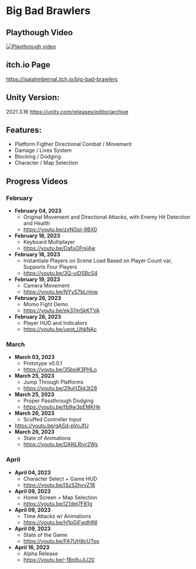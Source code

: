 # Big Bad Brawlers

## Playthough Video
[![Playthrough video](https://img.itch.zone/aW1nLzExODg1MjE2LnBuZw==/original/DLeUe6.png)](https://www.youtube.com/watch?v=cz4-OeZROjE)

## itch.io Page

https://isaiahmbernal.itch.io/big-bad-brawlers

## Unity Version:

2021.3.16
https://unity.com/releases/editor/archive

## Features:

- Platform Figther Directional Combat / Movement
- Damage / Lives System
- Blocking / Dodging
- Character / Map Selection

## Progress Videos

### February

  - **February 04, 2023**
    - Original Movement and Directional Attacks, with Enemy Hit Detection and Health
    - https://youtu.be/zxNGpl-9BX0
  - **February 18, 2023**
    - Keyboard Multiplayer
    - https://youtu.be/DafuOFnji4w
  - **February 18, 2023**
    - Instantiate Players on Scene Load Based on Player Count var, Supports Four Players
    - https://youtu.be/3Q-uiDSBcS4
  - **February 19, 2023**
    - Camera Movement
    - https://youtu.be/NYyS7bLnjnw
  - **February 26, 2023**
    - Momo Fight Demo
    - https://youtu.be/ek37mSkKTVA
  - **February 26, 2023**
    - Player HUD and Indicators
    - https://youtu.be/ueot_UhkNAc

### March

  - **March 03, 2023**
    - Prototype v0.0.1
    - https://youtu.be/35bxiK3PHLo
  - **March 25, 2023**
    - Jump Through Platforms
    - https://youtu.be/29uHZkk3t28
  - **March 25, 2023**
    - Proper Passthrough Dodging
    - https://youtu.be/fb9w3pEMKHk
  - **March 26, 2023**
    - Scuffed Controller Input
  - https://youtu.be/gASd-pVoJfU
  - **March 26, 2023**
    - State of Animations
    - https://youtu.be/DANLRivr2Ws

### April

  - **April 04, 2023**
    - Character Select + Game HUD
    - https://youtu.be/ISzS2hvvZ18
  - **April 09, 2023**
    - Home Screen + Map Selection
    - https://youtu.be/l21deI7F81g
  - **April 09, 2023**
    - Time Attacks w/ Animations
    - https://youtu.be/H1pGjFwdHNI
  - **April 09, 2023**
    - State of the Game
    - https://youtu.be/FA7UH8cUTps
  - **April 16, 2023**
    - Alpha Release
    - https://youtu.be/-1Bq9uJlJ20
